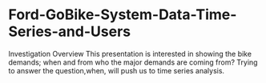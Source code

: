 # Ford-GoBike-System-Data-Time-Series-and-Users
Investigation Overview This presentation is interested in showing the bike demands; when and from who the major demands are coming from? Trying to answer the question,when, will push us to time series analysis.
